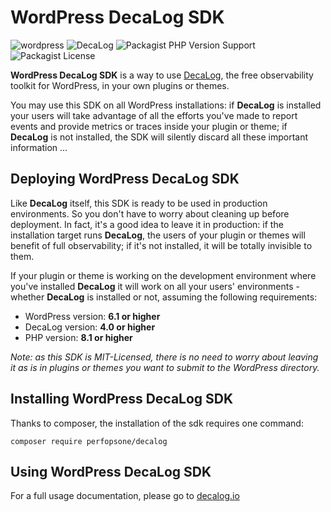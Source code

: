 # WordPress DecaLog SDK
![wordpress](https://badgen.net/badge/wordpress/6.1+/green)
![DecaLog](https://badgen.net/badge/decalog/4.0+/orange)
![Packagist PHP Version Support](https://img.shields.io/packagist/php-v/perfopsone/decalog?style=flat-square)
![Packagist License](https://img.shields.io/packagist/l/perfopsone/decalog?style=flat-square)

__WordPress DecaLog SDK__ is a way to use [DecaLog](https://github.com/Pierre-Lannoy/wp-decalog), the free observability toolkit for WordPress, in your own plugins or themes.

You may use this SDK on all WordPress installations: if __DecaLog__ is installed your users will take advantage of all the efforts you've made to report events and provide metrics or traces inside your plugin or theme; if __DecaLog__ is not installed, the SDK will silently discard all these important information ...

## Deploying WordPress DecaLog SDK

Like __DecaLog__ itself, this SDK is ready to be used in production environments. So you don't have to worry about cleaning up before deployment. In fact, it's a good idea to leave it in production: if the installation target runs __DecaLog__, the users of your plugin or themes will benefit of full observability; if it's not installed, it will be totally invisible to them.

If your plugin or theme is working on the development environment where you've installed __DecaLog__ it will work on all your users' environments - whether __DecaLog__ is installed or not, assuming the following requirements:

- WordPress version: __6.1 or higher__
- DecaLog version: __4.0 or higher__
- PHP version: __8.1 or higher__

_Note: as this SDK is MIT-Licensed, there is no need to worry about leaving it as is in plugins or themes you want to submit to the WordPress directory._

## Installing WordPress DecaLog SDK

Thanks to composer, the installation of the sdk requires one command:

`composer require perfopsone/decalog`

## Using WordPress DecaLog SDK

For a full usage documentation, please go to [decalog.io](https://decalog.io)